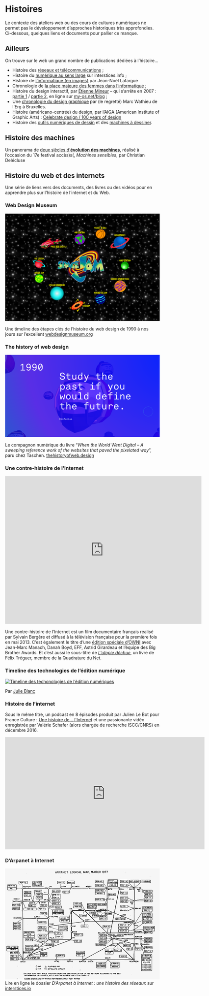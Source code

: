 # Histoires

Le contexte des ateliers web ou des cours de cultures numériques ne permet pas le développement d’approches historiques très approfondies. Ci-dessous, quelques liens et documents pour pallier ce manque.


## Ailleurs

On trouve sur le web un grand nombre de publications dédiées à l’histoire…

* Histoire des [réseaux et télécommunications](https://www.youtube.com/watch?v=LKGkmbz57ds) ;
* Histoire du [numérique au sens large](https://interstices.info/domaine/histoire-numerique/) sur interstices.info ;
* Histoire de [l’informatique (en images)](http://synchise.com/diaporamas/humanites_numeriques/Humanites_numeriques_02_histoire.pdf) par Jean-Noël Lafargue
* Chronologie de [la place majeure des femmes dans l’informatique](http://computer-grrrls.gaite-lyrique.net/) ;
* Histoire du design interactif, par [Étienne Mineur](http://www.my-os.net/archives/) – qui s’arrête en 2007 : [partie 1](docs/conf_histoire_du_design_interactif_1.pdf) / [partie 2](docs/conf_histoire_du_design_interactif2.pdf), en ligne sur [my-os.net/blog](http://www.my-os.net/blog/index.php?2007/09/20/857-une-histoire-du-design-interactif-ii) ;
* Une [chronologie du design graphique](http://www.multimedialab.be/doc/projections/doc_design_graphique.pdf) par (le regretté) Marc Wathieu de l’Erg à Bruxelles.
* Histoire (américano-centrée) du design, par l’AIGA (American Institute of Graphic Arts) : [Celebrate design / 100 years of design](http://celebratedesign.org/)
* Histoire des [outils numériques de dessin](https://kristenroos.ca/timeline) et des [machines à dessiner](https://drawingmachines.org/).

## Histoire des machines
Un panorama de [deux siècles d’**évolution des machines**](machines/), réalisé à l’occasion du 17e festival accès)s(, *Machines sensibles*, par Christian Delécluse



## Histoire du web et des internets

Une série de liens vers des documents, des livres ou des vidéos pour en apprendre plus sur l’histoire de l’internet et du Web.

### Web Design Museum
[![Space Jam](internet/spacejam.png)](https://www.webdesignmuseum.org/web-design-history)

Une timeline des étapes clés de l’histoire du web design de 1990 à nos jours sur l’excellent
[webdesignmuseum.org](https://www.webdesignmuseum.org/web-design-history)


### The history of web design

[![thehistoryofweb.design](internet/thehistoryofweb.design.png)](https://thehistoryofweb.design/)

Le compagnon numérique du livre “_When the World Went Digital – A sweeping reference work of the websites that paved the pixelated way_”, paru  chez Taschen.
[thehistoryofweb.design](https://thehistoryofweb.design/)


### Une contre-histoire de l’Internet

<iframe src="https://player.vimeo.com/video/311894477" width="640" height="480" frameborder="0" allow="autoplay; fullscreen" allowfullscreen></iframe>

Une contre-histoire de l’Internet est un film documentaire français réalisé par Sylvain Bergère et diffusé à la télévision française pour la première fois en mai 2013. C’est également le titre d’une [édition spéciale d’OWNI](internet/ContreHistoire_ebook_FINAL.pdf) avec Jean-Marc Manach, Danah Boyd, EFF, Astrid Girardeau et l’équipe des Big Brother Awards. Et c’est aussi le sous-titre de [*L'utopie déchue*](https://www.fayard.fr/sciences-humaines/lutopie-dechue-9782213710044), un livre de Félix Tréguer, membre de la Quadrature du Net.

### Timeline des technologies de l’édition numérique

[![Timeline des techonologies de l’édition numériques](internet/20190209-timeline-punlishing.png)](internet/20190209-timeline-punlishing.png)

Par [Julie Blanc](http://julie-blanc.fr/)


### Histoire de l’internet

Sous le même titre, un podcast en 8 épisodes produit par Julien Le Bot pour France Culture : [Une histoire de… l'Internet](https://www.radiofrance.fr/franceculture/podcasts/serie-une-histoire-de-l-internet) et une passionante vidéo enregistrée par Valérie Schafer (alors chargée de recherche ISCC/CNRS) en décembre 2016.

<iframe width="650" height="365" src="https://www.youtube.com/embed/sHLauYXS0ME" frameborder="0" allow="accelerometer; autoplay; encrypted-media; gyroscope; picture-in-picture" allowfullscreen></iframe>


### D’Arpanet à Internet

[![Arpanet, 1977](internet/Arpanet_logical_map_march_1977.png)](https://interstices.info/dossier/darpanet-a-internet-une-histoire-des-reseaux/)
Lire en ligne le dossier *D’Arpanet à Internet : une histoire des réseaux* sur [interstices.io](https://interstices.info/dossier/darpanet-a-internet-une-histoire-des-reseaux/)
